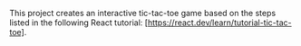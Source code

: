 This project creates an interactive tic-tac-toe game based on the steps listed in the following React tutorial: [https://react.dev/learn/tutorial-tic-tac-toe].
